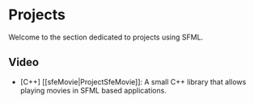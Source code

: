# Projects

Welcome to the section dedicated to projects using SFML.

## Video
* [C++] [[sfeMovie|ProjectSfeMovie]]: A small C++ library that allows playing movies in SFML based applications.
